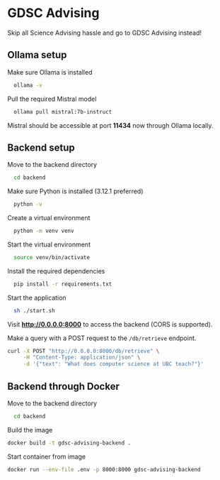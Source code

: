 # GDSC Advising

Skip all Science Advising hassle and go to GDSC Advising instead!
## Ollama setup

Make sure Ollama is installed

```bash
  ollama -v
```

Pull the required Mistral model

```bash
  ollama pull mistral:7b-instruct
```

Mistral should be accessible at port **11434** now through Ollama locally.
## Backend setup

Move to the backend directory

```bash
  cd backend
```

Make sure Python is installed (3.12.1 preferred)

```bash
  python -v
```

Create a virtual environment

```bash
  python -m venv venv
```

Start the virtual environment

```bash
  source venv/bin/activate
```

Install the required dependencies

```bash
  pip install -r requirements.txt
```

Start the application

```bash
  sh ./start.sh
```

Visit **http://0.0.0.0:8000** to access the backend (CORS is supported).

Make a query with a POST request to the `/db/retrieve` endpoint.

```bash
curl -X POST "http://0.0.0.0:8000/db/retrieve" \
     -H "Content-Type: application/json" \
     -d '{"text": "What does computer science at UBC teach?"}'
```
## Backend through Docker

Move to the backend directory

```bash
  cd backend
```

Build the image

```bash
docker build -t gdsc-advising-backend .
```

Start container from image

```bash
docker run --env-file .env -p 8000:8000 gdsc-advising-backend
```
